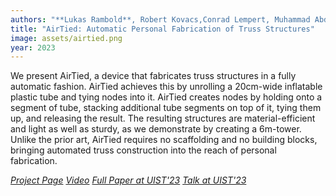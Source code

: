 ```yaml
---
authors: "**Lukas Rambold**, Robert Kovacs,Conrad Lempert, Muhammad Abdullah, Helena Lendowski, Lukas Fritzsche, Martin Taraz, and Patrick Baudisch"
title: "AirTied: Automatic Personal Fabrication of Truss Structures"
image: assets/airtied.png
year: 2023
---
```


We present AirTied, a device that fabricates truss structures in a fully automatic fashion. AirTied achieves this by unrolling a 20cm-wide inflatable plastic tube and tying nodes into it. AirTied creates nodes by holding onto a segment of tube, stacking additional tube segments on top of it, tying them up, and releasing the result. The resulting structures are material-efficient and light as well as sturdy, as we demonstrate by creating a 6m-tower. Unlike the prior art, AirTied requires no scaffolding and no building blocks, bringing automated truss construction into the reach of personal fabrication.

*[Project Page](https://hpi.de/baudisch/projects/airtied.html)* *[Video](https://www.youtube.com/watch?v=old54MtTius)* *[Full Paper at UIST'23](https://dl.acm.org/doi/10.1145/3586183.3606820)* *[Talk at UIST'23](https://www.youtube.com/watch?v=-nQ9wEVgUm0)*
